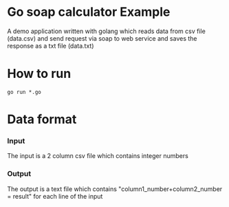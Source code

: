 # Go soap calculator Example

A demo application written with golang which reads data from csv file (data.csv) and send request via soap to web service and saves the response as a txt file (data.txt)

# How to run

```
go run *.go 
```

# Data format

### Input

The input is a 2 column csv file which contains integer numbers

### Output
The output is a text file which contains "column1_number+column2_number = result" for each line of the input
